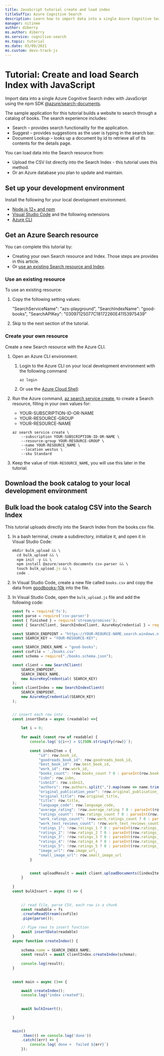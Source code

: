 ```yaml
---
title: JavaScript tutorial create and load index
titleSuffix: Azure Cognitive Search
description: Learn how to import data into a single Azure Cognitive Search index with JavaScript using the npm SDK @azure/search-documents.
manager: nitinme
author: diberry
ms.author: diberry
ms.service: cognitive-search
ms.topic: tutorial
ms.date: 03/09/2021
ms.custom: devx-track-js
---
```


# Tutorial: Create and load Search Index with JavaScript

Import data into a single Azure Cognitive Search index with JavaScript using the npm SDK [@azure/search-documents](https://www.npmjs.com/package/@azure/search-documents).

The sample application for this tutorial builds a website to search through a catalog of books. The search experience includes: 

* Search – provides search functionality for the application.
* Suggest – provides suggestions as the user is typing in the search bar.
* Document Lookup – looks up a document by id to retrieve all of its contents for the details page.

You can load data into the Search resource from:

* Upload the CSV list directly into the Search Index - this tutorial uses this method.
* Or an Azure database you plan to update and maintain.

## Set up your development environment

Install the following for your local development environment. 

- [Node.js 12+ and npm](https://nodejs.org/en/download) 
- [Visual Studio Code](https://code.visualstudio.com/) and the following extensions
- [Azure CLI]()

## Get an Azure Search resource 

You can complete this tutorial by:

* Creating your own Search resource and Index. Those steps are provides in this article.
* Or [use an existing Search resource and Index](#use-an-existing-resource). 

### Use an existing resource

To use an existing resource: 

1. Copy the following setting values:

    "SearchServiceName": "azs-playground",
    "SearchIndexName": "good-books",
    "SearchAPIKey": "03097125077C18172260E41153975439"

1. Skip to the next section of the tutorial.

### Create your own resource

Create a new Search resource with the Azure CLI.  

1. Open an Azure CLI environment.
    1. Login to the Azure CLI on your local development environment with the following command 

        ```azurecli
        az login
        ```

    1. Or use the [Azure Cloud Shell](https://ms.portal.azure.com/#cloudshell/):

1. Run the Azure command, [az search service create](/cli/azure/search/service#az_search_service_create), to create a Search resource, filling in your own values for:

    * YOUR-SUBSCRIPTION-ID-OR-NAME
    * YOUR-RESOURCE-GROUP
    * YOUR-RESOURCE-NAME

    ```azurecli
    az search service create \
        --subscription YOUR-SUBSCRIPTION-ID-OR-NAME \
        --resource-group YOUR-RESOURCE-GROUP \
        --name YOUR-RESOURCE_NAME \
        --location westus \
        --sku Standard
    ```

1. Keep the value of `YOUR-RESOURCE_NAME`, you will use this later in the tutorial. 

## Download the book catalog to your local development environment



## Bulk load the book catalog CSV into the Search Index

This tutorial uploads directly into the Search Index from the books.csv file. 

1. In a bash terminal, create a subdirectory, initialize it, and open it in Visual Studio Code:

    ```javascript
    mkdir bulk_upload && \
      cd bulk_upload && \
      npm init -y && \
      npm install @azure/search-documents csv-parser && \
      touch bulk_upload.js && \
      code .
    ```

1. In Visual Studio Code, create a new file called `books.csv` and copy the data from [goodbooks-10k](https://raw.githubusercontent.com/zygmuntz/goodbooks-10k/master/books.csv) into the file. 

1. In Visual Studio Code, open the `bulk_upload.js` file and add the following code:

    ```javascript
    const fs = require('fs');
    const parse = require('csv-parser')
    const { finished } = require('stream/promises');
    const { SearchClient, SearchIndexClient, AzureKeyCredential } = require("@azure/search-documents");

    const SEARCH_ENDPOINT = "https://YOUR-REOURCE-NAME.search.windows.net";
    const SEARCH_KEY = "YOUR-RESOURCE-KEY";

    const SEARCH_INDEX_NAME = "good-books";
    const csvFile = './books.csv'    
    const schema = require("./books.schema.json");

    const client = new SearchClient(
        SEARCH_ENDPOINT,
        SEARCH_INDEX_NAME,
        new AzureKeyCredential( SEARCH_KEY)
    );
    const clientIndex = new SearchIndexClient(
        SEARCH_ENDPOINT,
        new AzureKeyCredential(SEARCH_KEY)
    );


    // insert each row into ...
    const insertData = async (readable) =>{
        
        let i = 0;
        
        for await (const row of readable) {
            console.log(`${i++} = ${JSON.stringify(row)}`);
            
            const indexItem = {
                "id": row.book_id,
                "goodreads_book_id": row.goodreads_book_id,
                "best_book_id": row.best_book_id,
                "work_id": row.work_id,
                "books_count": !row.books_count ? 0 : parseInt(row.books_count),
                "isbn": row.isbn,
                "isbn13": row.isbn13,
                "authors": row.authors.split(",").map(name => name.trim()),
                "original_publication_year": !row.original_publication_year ? 0: parseInt(row.original_publication_year),
                "original_title": row.original_title,
                "title": row.title,
                "language_code": row.language_code,
                "average_rating": !row.average_rating ? 0 : parseInt(row.average_rating),
                "ratings_count": !row.ratings_count ? 0 : parseInt(row.ratings_count),
                "work_ratings_count": !row.work_ratings_count ? 0 : parseInt(row.work_ratings_count),
                "work_text_reviews_count": !row.work_text_reviews_count ? 0 : parseInt(row.work_text_reviews_count),
                "ratings_1": !row.ratings_1 ? 0 : parseInt(row.ratings_1),
                "ratings_2": !row.ratings_2 ? 0 : parseInt(row.ratings_2),
                "ratings_3": !row.ratings_3 ? 0 : parseInt(row.ratings_3),
                "ratings_4": !row.ratings_4 ? 0 : parseInt(row.ratings_4),
                "ratings_5": !row.ratings_5 ? 0 : parseInt(row.ratings_5),
                "image_url": row.image_url,
                "small_image_url": row.small_image_url
            }
           

            const uploadResult = await client.uploadDocuments([indexItem]);
        }
        
    }
    const bulkInsert = async () => {
        
       
        // read file, parse CSV, each row is a chunk
        const readable = fs
        .createReadStream(csvFile)
        .pipe(parse());

        // Pipe rows to insert function
        await insertData(readable)
    }
    async function createIndex() {
      
        schema.name = SEARCH_INDEX_NAME;
        const result = await clientIndex.createIndex(schema);
      
        console.log(result);
    }
        
        
    const main = async ()=> {

        await createIndex();
        console.log("index created");
        
        
        await bulkInsert();

    }

        
    main()
        .then(() => console.log('done'))
        .catch((err) => {
            console.log(`done +  failed ${err}`)
        });
    ```


